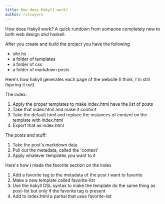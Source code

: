 ```yaml
---
title: How does Hakyll work?
author: rctcwyvrn
---
```


How does Hakyll work? A quick rundown from someone completely new to both web design _and_ haskell.

After you create and build the project you have the following
- site.hs
- a folder of templates
- a folder of css 
- a folder of markdown posts

Here's how hakyll generates each page of the website (I think, I'm still figuring it out)

The index:
1. Apply the proper templates to make index.html have the list of posts
2. Take that index.html and make it $content$
3. Take the default.html and replace the instances of $content$ on the template with index.html
4. Export that as index.html

The posts and stuff:
1. Take the post's markdown data
2. Pull out the metadata, called the 'context'
3. Apply whatever templates you want to it

Here's how I made the favorite section on the index
1. Add a favorite tag to the metadata of the post I want to favorite
2. Make a new template called favorite-list
3. Use the hakyll DSL syntax to make the template do the same thing as post-list but only if the favorite tag is present
4. Add to index.html a partial that uses favorite-list

